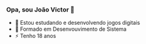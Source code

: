 ### Opa, sou João Victor 👋

- 🔭 Estou estudando e desenvolvendo jogos digitais 
- 🌱 Formado em Desenvouvimento de Sistema 
- ⚡ Tenho 18 anos 

<div>
  <a href="https://github.com/medeiros319">
